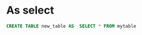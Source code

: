 <!-- TITLE: Createtables -->
<!-- SUBTITLE: A quick summary of Createtables -->

# As select


```sql
CREATE TABLE new_table AS  SELECT * FROM mytable
```
